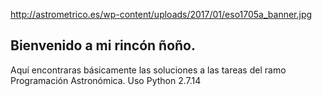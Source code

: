 http://astrometrico.es/wp-content/uploads/2017/01/eso1705a_banner.jpg

## Bienvenido a mi rincón ñoño. 
Aquí encontraras básicamente las soluciones a las tareas del ramo Programación Astronómica.
Uso Python 2.7.14
